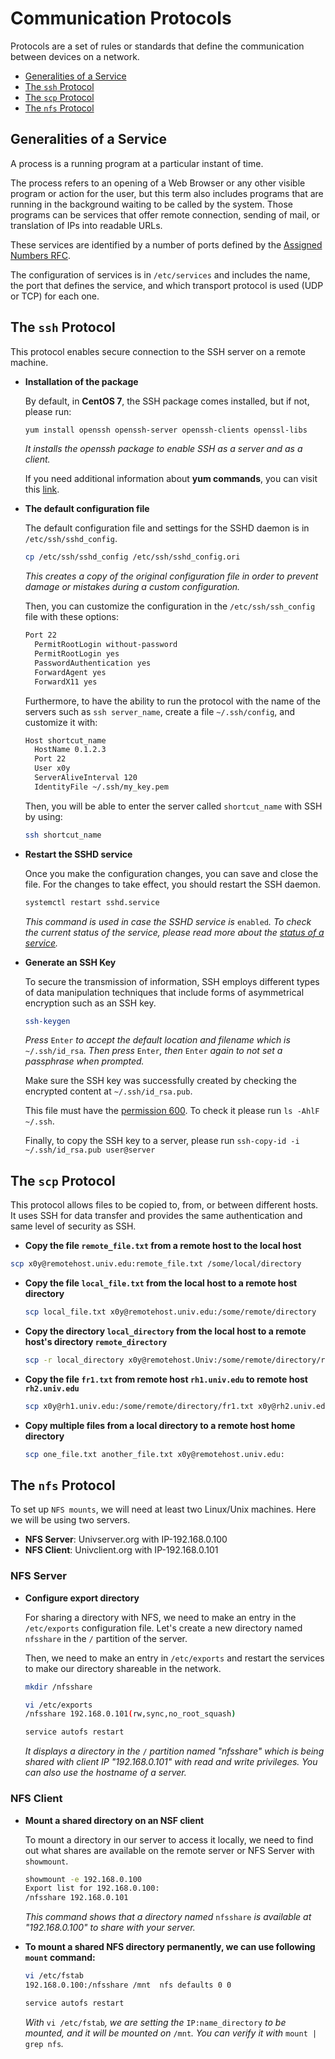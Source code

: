 # Communication Protocols

Protocols are a set of rules or standards that define the communication between devices on a network.

* [Generalities of a Service](protocols.md#generalities-of-a-service)
* [The `ssh` Protocol](protocols.md#the-ssh-protocol)
* [The `scp` Protocol](protocols.md#the-scp-protocol)
* [The `nfs` Protocol](protocols.md#the-nfs-protocol)

## Generalities of a Service

A process is a running program at a particular instant of time.

The process refers to an opening of a Web Browser or any other visible program or action for the user, but this term also includes programs that are running in the background waiting to be called by the system. Those programs can be services that offer remote connection, sending of mail, or translation of IPs into readable URLs.

These services are identified by a number of ports defined by the [Assigned Numbers RFC](https://www.iana.org/assignments/service-names-port-numbers/service-names-port-numbers.xhtml).

The configuration of services is in `/etc/services` and includes the name, the port that defines the service, and which transport protocol is used \(UDP or TCP\) for each one.

## The `ssh` Protocol

This protocol enables secure connection to the SSH server on a remote machine.

* **Installation of the package**

  By default, in **CentOS 7**, the SSH package comes installed, but if not, please run:

  ```bash
  yum install openssh openssh-server openssh-clients openssl-libs
  ```

  _It installs the openssh package to enable SSH as a server and as a client._

  If you need additional information about **yum commands**, you can visit this [link](https://www.centos.org/docs/5/html/5.1/Deployment_Guide/s1-yum-useful-commands.htm).

* **The default configuration file**

  The default configuration file and settings for the SSHD daemon is in `/etc/ssh/sshd_config`.

  ```bash
  cp /etc/ssh/sshd_config /etc/ssh/sshd_config.ori
  ```

  _This creates a copy of the original configuration file in order to prevent damage or mistakes during a custom configuration._

  Then, you can customize the configuration in the `/etc/ssh/ssh_config` file with these options:

  ```bash
  Port 22
    PermitRootLogin without-password
    PermitRootLogin yes
    PasswordAuthentication yes
    ForwardAgent yes
    ForwardX11 yes
  ```

  Furthermore, to have the ability to run the protocol with the name of the servers such as `ssh server_name`, create a file `~/.ssh/config`, and customize it with:

  ```bash
  Host shortcut_name
    HostName 0.1.2.3
    Port 22
    User x0y
    ServerAliveInterval 120
    IdentityFile ~/.ssh/my_key.pem
  ```

  Then, you will be able to enter the server called `shortcut_name` with SSH by using:

  ```bash
  ssh shortcut_name
  ```

* **Restart the SSHD service**

  Once you make the configuration changes, you can save and close the file. For the changes to take effect, you should restart the SSH daemon.

  ```bash
  systemctl restart sshd.service
  ```

  _This command is used in case the SSHD service is_ `enabled`_. To check the current status of the service, please read more about the_ [_status of a service_](services.md)_._

* **Generate an SSH Key**

  To secure the transmission of information, SSH employs different types of data manipulation techniques that include forms of asymmetrical encryption such as an SSH key.

  ```bash
  ssh-keygen
  ```

  _Press_ `Enter` _to accept the default location and filename which is_ `~/.ssh/id_rsa`_. Then press_ `Enter`_, then_ `Enter` _again to not set a passphrase when prompted._

  Make sure the SSH key was successfully created by checking the encrypted content at `~/.ssh/id_rsa.pub`.

  This file must have the [permission 600](file-permissions.md). To check it please run `ls -AhlF ~/.ssh`.

  Finally, to copy the SSH key to a server, please run `ssh-copy-id -i ~/.ssh/id_rsa.pub user@server`

## The `scp` Protocol

This protocol allows files to be copied to, from, or between different hosts. It uses SSH for data transfer and provides the same authentication and same level of security as SSH.

* **Copy the file `remote_file.txt` from a remote host to the local host**

```bash
scp x0y@remotehost.univ.edu:remote_file.txt /some/local/directory
```

* **Copy the file `local_file.txt` from the local host to a remote host directory**

  ```bash
  scp local_file.txt x0y@remotehost.univ.edu:/some/remote/directory
  ```

* **Copy the directory `local_directory` from the local host to a remote host's directory `remote_directory`**

  ```bash
  scp -r local_directory x0y@remotehost.Univ:/some/remote/directory/remote_directory
  ```

* **Copy the file `fr1.txt` from remote host `rh1.univ.edu` to remote host `rh2.univ.edu`**

  ```bash
  scp x0y@rh1.univ.edu:/some/remote/directory/fr1.txt x0y@rh2.univ.edu:/some/remote/directory/
  ```

* **Copy multiple files from a local directory to a remote host home directory**

  ```bash
  scp one_file.txt another_file.txt x0y@remotehost.univ.edu:
  ```

## The `nfs` Protocol

To set up `NFS mounts`, we will need at least two Linux/Unix machines. Here we will be using two servers.

* **NFS Server**: Univserver.org with IP-192.168.0.100
* **NFS Client**: Univclient.org with IP-192.168.0.101

### NFS Server

* **Configure export directory**

  For sharing a directory with NFS, we need to make an entry in the `/etc/exports` configuration file. Let's create a new directory named `nfsshare` in the `/` partition of the server.

  Then, we need to make an entry in `/etc/exports` and restart the services to make our directory shareable in the network.

  ```bash
  mkdir /nfsshare

  vi /etc/exports
  /nfsshare 192.168.0.101(rw,sync,no_root_squash)

  service autofs restart
  ```

  _It displays a directory in the_ `/` _partition named "nfsshare" which is being shared with client IP "192.168.0.101" with read and write privileges. You can also use the hostname of a server._

### NFS Client

* **Mount a shared directory on an NSF client**

  To mount a directory in our server to access it locally, we need to find out what shares are available on the remote server or NFS Server with `showmount`.

  ```bash
  showmount -e 192.168.0.100
  Export list for 192.168.0.100:
  /nfsshare 192.168.0.101
  ```

  _This command shows that a directory named_ `nfsshare` _is available at "192.168.0.100" to share with your server._

* **To mount a shared NFS directory permanently, we can use following `mount` command:**

  ```bash
  vi /etc/fstab
  192.168.0.100:/nfsshare /mnt  nfs defaults 0 0

  service autofs restart
  ```

  _With_ `vi /etc/fstab`_, we are setting the_ `IP:name_directory` _to be mounted, and it will be mounted on_ `/mnt`_. You can verify it with_ `mount | grep nfs`_._

